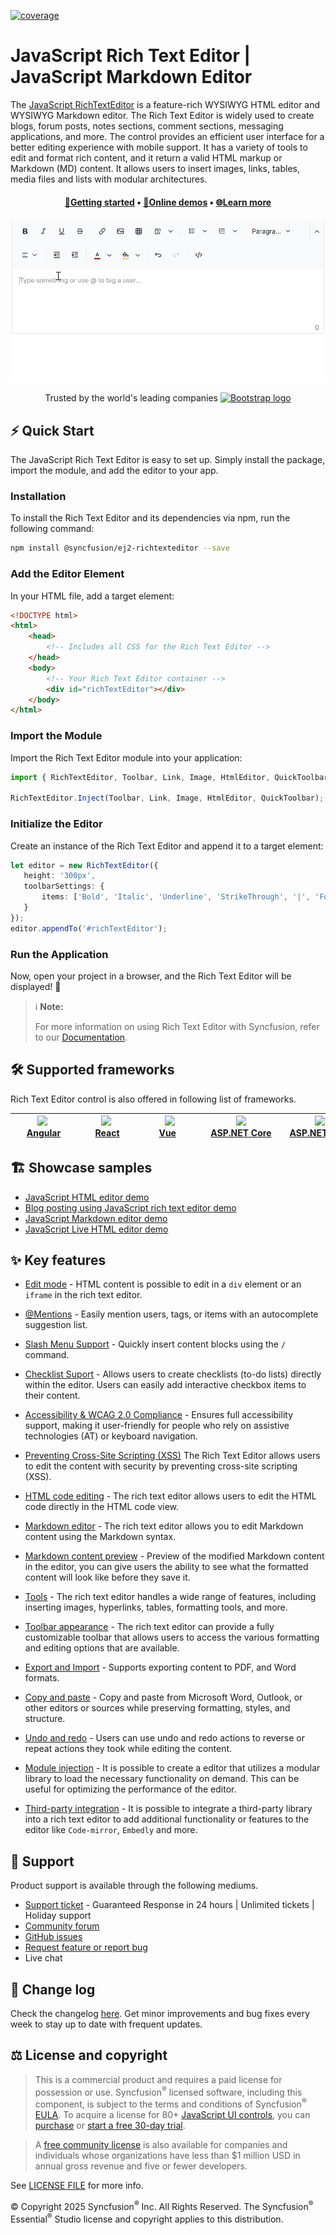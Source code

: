 [![coverage](http://ej2.syncfusion.com/badges/ej2-richtexteditor/coverage.svg)](http://ej2.syncfusion.com/badges/ej2-richtexteditor)

# JavaScript Rich Text Editor | JavaScript Markdown Editor

The [JavaScript RichTextEditor](https://www.syncfusion.com/javascript-ui-controls/js-wysiwyg-rich-text-editor?utm_source=npm&utm_medium=listing&utm_campaign=javascript-richtexteditor-npm) is a feature-rich WYSIWYG HTML editor and WYSIWYG Markdown editor. The Rich Text Editor is widely used to create blogs, forum posts, notes sections, comment sections, messaging applications, and more. The control provides an efficient user interface for a better editing experience with mobile support. It has a variety of tools to edit and format rich content, and it return a valid HTML markup or Markdown (MD) content. It allows users to insert images, links, tables, media files and lists with modular architectures.

<div align="center">
  <h4> <a href="https://ej2.syncfusion.com/documentation/rich-text-editor/getting-started/?utm_source=npm&utm_medium=listing&utm_campaign=javascript-richtexteditor-npm">📖Getting started</a> &#x2022; 
    <a href="https://ej2.syncfusion.com/demos/?utm_source=npm&utm_medium=listing&utm_campaign=javascript-richtexteditor-npm#/bootstrap5/rich-text-editor/tools.html">🚀Online demos</a> &#x2022; 
    <a href="https://www.syncfusion.com/javascript-ui-controls/js-wysiwyg-rich-text-editor?utm_source=npm&utm_medium=listing&utm_campaign=javascript-richtexteditor-npm">🌐Learn more</a>
    </h4>
</div>

<p align="center">
    <img src="https://raw.githubusercontent.com/SyncfusionExamples/nuget-img/master/javascript/javascript-rich-text-editor-new.gif" alt="JavaScript Rich Text Editor Control"/>
</p>
<p align="center">
Trusted by the world's leading companies
  <a href="https://www.syncfusion.com">
    <img src="https://raw.githubusercontent.com/SyncfusionExamples/nuget-img/master/syncfusion/syncfusion-trusted-companies.webp" alt="Bootstrap logo">
  </a>
</p>

## ⚡️ Quick Start
The JavaScript Rich Text Editor is easy to set up. Simply install the package, import the module, and add the editor to your app.

### Installation

To install the Rich Text Editor and its dependencies via npm, run the following command:

```sh
npm install @syncfusion/ej2-richtexteditor --save
```

 ### Add the Editor Element

 In your HTML file, add a target element:

```html
<!DOCTYPE html>
<html>
    <head>
        <!-- Includes all CSS for the Rich Text Editor -->
    </head>
    <body>
        <!-- Your Rich Text Editor container -->
        <div id="richTextEditor"></div>
    </body>
</html>
```

### Import the Module
Import the Rich Text Editor module into your application:

```ts
import { RichTextEditor, Toolbar, Link, Image, HtmlEditor, QuickToolbar } from '@syncfusion/ej2-richtexteditor';

RichTextEditor.Inject(Toolbar, Link, Image, HtmlEditor, QuickToolbar);

```

 ### Initialize the Editor

 Create an instance of the Rich Text Editor and append it to a target element:

 ```ts
 let editor = new RichTextEditor({
    height: '300px',
    toolbarSettings: {
        items: ['Bold', 'Italic', 'Underline', 'StrikeThrough', '|', 'Formats', 'Alignments', '|', 'OrderedList', 'UnorderedList', '|', 'CreateLink', 'Image', '|', 'Undo', 'Redo']
    }
});
editor.appendTo('#richTextEditor');
 ```

### Run the Application
Now, open your project in a browser, and the Rich Text Editor will be displayed! 🚀

<blockquote>
    <p>ℹ️ <b>Note:</b></p>
    <span>For more information on using Rich Text Editor with Syncfusion, refer to our <a href="https://ej2.syncfusion.com/documentation/rich-text-editor/getting-started/?utm_source=npm&utm_medium=listing&utm_campaign=javascript-richtexteditor-npm">Documentation</a>.</span>
</blockquote>

## 🛠️ Supported frameworks

Rich Text Editor control is also offered in following list of frameworks.

| [<img src="https://ej2.syncfusion.com/github/images/angular-new.svg" height="50" />](https://www.syncfusion.com/angular-ui-components?utm_medium=listing&utm_source=github)<br/>&nbsp;&nbsp;&nbsp;&nbsp;&nbsp;[Angular](https://www.syncfusion.com/angular-ui-components?utm_medium=listing&utm_source=github)&nbsp;&nbsp;&nbsp;&nbsp; | [<img src="https://ej2.syncfusion.com/github/images/react.svg"  height="50" />](https://www.syncfusion.com/react-ui-components?utm_medium=listing&utm_source=github)<br/>&nbsp;&nbsp;&nbsp;&nbsp;&nbsp;&nbsp;&nbsp;[React](https://www.syncfusion.com/react-ui-components?utm_medium=listing&utm_source=github)&nbsp;&nbsp;&nbsp;&nbsp;&nbsp;&nbsp; | [<img src="https://ej2.syncfusion.com/github/images/vue.svg" height="50" />](https://www.syncfusion.com/vue-ui-components?utm_medium=listing&utm_source=github)<br/>&nbsp;&nbsp;&nbsp;&nbsp;&nbsp;&nbsp;&nbsp;[Vue](https://www.syncfusion.com/vue-ui-components?utm_medium=listing&utm_source=github)&nbsp;&nbsp;&nbsp;&nbsp;&nbsp;&nbsp;&nbsp;&nbsp;&nbsp; | [<img src="https://ej2.syncfusion.com/github/images/netcore.svg" height="50" />](https://www.syncfusion.com/aspnet-core-ui-controls?utm_medium=listing&utm_source=github)<br/>&nbsp;&nbsp;[ASP.NET&nbsp;Core](https://www.syncfusion.com/aspnet-core-ui-controls?utm_medium=listing&utm_source=github)&nbsp;&nbsp; | [<img src="https://ej2.syncfusion.com/github/images/netmvc.svg" height="50" />](https://www.syncfusion.com/aspnet-mvc-ui-controls?utm_medium=listing&utm_source=github)<br/>&nbsp;&nbsp;[ASP.NET&nbsp;MVC](https://www.syncfusion.com/aspnet-mvc-ui-controls?utm_medium=listing&utm_source=github)&nbsp;&nbsp; | 
| :-----: | :-----: | :-----: | :-----: | :-----: |

## 🏗️ Showcase samples

* [JavaScript HTML editor demo](https://ej2.syncfusion.com/demos/?utm_source=npm&utm_medium=listing&utm_campaign=javascript-rich-text-editor-npm/#/bootstrap5/rich-text-editor/tools.html)
* [Blog posting using JavaScript rich text editor demo](https://ej2.syncfusion.com/demos/?utm_source=npm&utm_medium=listing&utm_campaign=javascript-rich-text-editor-npm/#/bootstrap5/rich-text-editor/blog-posting.html)
* [JavaScript Markdown editor demo](https://ej2.syncfusion.com/demos/?utm_source=npm&utm_medium=listing&utm_campaign=javascript-rich-text-editor-npm/#/bootstrap5/rich-text-editor/markdown-editor.html)
* [JavaScript Live HTML editor demo](https://ej2.syncfusion.com/demos/?utm_source=npm&utm_medium=listing&utm_campaign=javascript-rich-text-editor-npm/#/bootstrap5/rich-text-editor/online-html-editor.html)

## ✨ Key features

* [Edit mode](https://ej2.syncfusion.com/demos/?utm_source=npm&utm_medium=listing&utm_campaign=javascript-rich-text-editor-npm/#/bootstrap5/rich-text-editor/iframe.html) - HTML content is possible to edit in a `div` element or an `iframe` in the rich text editor.

* [@Mentions](https://ej2.syncfusion.com/demos/?utm_source=npm&utm_medium=listing&utm_campaign=javascript-rich-text-editor-npm/#/bootstrap5/rich-text-editor/mention-integration.html) - Easily mention users, tags, or items with an autocomplete suggestion list.

* [Slash Menu Support](https://ej2.syncfusion.com/demos/?utm_source=npm&utm_medium=listing&utm_campaign=javascript-rich-text-editor-npm/#/bootstrap5/rich-text-editor/smart-suggestion.html) - Quickly insert content blocks using the `/` command.

* [Checklist Suport](https://ej2.syncfusion.com/demos/?utm_source=npm&utm_medium=listing&utm_campaign=javascript-rich-text-editor-npm/#/bootstrap5/rich-text-editor/tools.html) - Allows users to create checklists (to-do lists) directly within the editor. Users can easily add interactive checkbox items to their content.

* [Accessibility & WCAG 2.0 Compliance](https://ej2.syncfusion.com/documentation/rich-text-editor/accessibility/?utm_source=npm&utm_medium=listing&utm_campaign=javascript-richtexteditor-npm) - Ensures full accessibility support, making it user-friendly for people who rely on assistive technologies (AT) or keyboard navigation.

* [Preventing Cross-Site Scripting (XSS)](https://ej2.syncfusion.com/aspnetcore/documentation/rich-text-editor/prevent-cross-site-scripting/?utm_source=npm&utm_medium=listing&utm_campaign=javascript-richtexteditor-npm) The Rich Text Editor allows users to edit the content with security by preventing cross-site scripting (XSS).

* [HTML code editing](https://ej2.syncfusion.com/documentation/rich-text-editor/miscellaneous/?utm_source=npm&utm_medium=listing&utm_campaign=javascript-rich-text-editor-npm/#code-view) - The rich text editor allows users to edit the HTML code directly in the HTML code view.

* [Markdown editor](https://ej2.syncfusion.com/demos/?utm_source=npm&utm_medium=listing&utm_campaign=javascript-rich-text-editor-npm/#/bootstrap5/rich-text-editor/markdown-editor-preview.html) - The rich text editor allows you to edit Markdown content using the Markdown syntax.

* [Markdown content preview](https://ej2.syncfusion.com/demos/?utm_source=npm&utm_medium=listing&utm_campaign=javascript-rich-text-editor-npm/#/bootstrap5/rich-text-editor/markdown-editor-preview.html) - Preview of the modified Markdown content in the editor, you can give users the ability to see what the formatted content will look like before they save it.

* [Tools](https://ej2.syncfusion.com/documentation/rich-text-editor/tools.html?utm_source=npm&utm_medium=listing&utm_campaign=javascript-rich-text-editor-npm/#built-in-tools) - The rich text editor handles a wide range of features, including inserting images, hyperlinks, tables, formatting tools, and more.
* [Toolbar appearance](https://ej2.syncfusion.com/demos/?utm_source=npm&utm_medium=listing&utm_campaign=javascript-rich-text-editor-npm/#/bootstrap5/rich-text-editor/types.html) - The rich text editor can provide a fully customizable toolbar that allows users to access the various formatting and editing options that are available.

* [Export and Import](https://ej2.syncfusion.com/demos/?utm_source=npm&utm_medium=listing&utm_campaign=javascript-rich-text-editor-npm/#/bootstrap5/rich-text-editor/export-word.html) - Supports exporting content to PDF, and Word formats.

* [Copy and paste](https://ej2.syncfusion.com/documentation/rich-text-editor/paste-cleanup/?utm_source=npm&utm_medium=listing&utm_campaign=javascript-richtexteditor-npm") - Copy and paste from Microsoft Word, Outlook, or other editors or sources while preserving formatting, styles, and structure.

* [Undo and redo](https://ej2.syncfusion.com/documentation/rich-text-editor/miscellaneous.html?utm_source=npm&utm_medium=listing&utm_campaign=javascript-rich-text-editor-npm/#undoredo-manager) - Users can use undo and redo actions to reverse or repeat actions they took while editing the content.

* [Module injection](https://ej2.syncfusion.com/documentation/rich-text-editor/getting-started/?utm_source=npm&utm_medium=listing&utm_campaign=javascript-rich-text-editor-npm/#module-injection) - It is possible to create a editor that utilizes a modular library to load the necessary functionality on demand. This can be useful for optimizing the performance of the editor.

* [Third-party integration](https://ej2.syncfusion.com/documentation/rich-text-editor/third-party-integration/?utm_source=npm&utm_medium=listing&utm_campaign=javascript-rich-text-editor-npm) - It is possible to integrate a third-party library into a rich text editor to add additional functionality or features to the editor like `Code-mirror`, `Embedly` and more.

## 🤝 Support

Product support is available through the following mediums.

* [Support ticket](https://support.syncfusion.com/support/tickets/create) - Guaranteed Response in 24 hours | Unlimited tickets | Holiday support
* [Community forum](https://www.syncfusion.com/forums/essential-js2?utm_source=npm&utm_medium=listing&utm_campaign=javascript-richtexteditor-npm)
* [GitHub issues](https://github.com/syncfusion/ej2-javascript-ui-controls/issues/new)
* [Request feature or report bug](https://www.syncfusion.com/feedback/javascript?utm_source=npm&utm_medium=listing&utm_campaign=javascript-richtexteditor-npm)
* Live chat

## 🔄 Change log
 
Check the changelog [here](https://github.com/syncfusion/ej2-javascript-ui-controls/blob/master/controls/richtexteditor/CHANGELOG.md?utm_source=npm&utm_medium=listing&utm_campaign=javascript-rich-text-editor-npm). Get minor improvements and bug fixes every week to stay up to date with frequent updates.

## ⚖️ License and copyright

> This is a commercial product and requires a paid license for possession or use. Syncfusion<sup>®</sup> licensed software, including this component, is subject to the terms and conditions of Syncfusion<sup>®</sup> [EULA](https://www.syncfusion.com/eula/es/). To acquire a license for 80+ [JavaScript UI controls](https://www.syncfusion.com/javascript-ui-controls), you can [purchase](https://www.syncfusion.com/sales/products) or [start a free 30-day trial](https://www.syncfusion.com/account/manage-trials/start-trials).

> A [free community license](https://www.syncfusion.com/products/communitylicense) is also available for companies and individuals whose organizations have less than $1 million USD in annual gross revenue and five or fewer developers.

See [LICENSE FILE](https://github.com/syncfusion/ej2/blob/master/license?utm_source=npm&utm_medium=listing&utm_campaign=javascript-rich-text-editor-npm) for more info.

&copy; Copyright 2025 Syncfusion<sup>®</sup> Inc. All Rights Reserved. The Syncfusion<sup>®</sup> Essential<sup>®</sup> Studio license and copyright applies to this distribution.